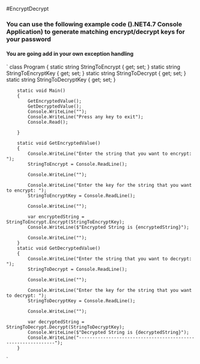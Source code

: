 
#EncryptDecrypt

### You can use the following example code ().NET4.7 Console Application) to generate matching encrypt/decrypt keys for your password
#### You are going add in your own exception handling


`
class Program
    {
        static string StringToEncrypt { get; set; }
        static string StringToEncryptKey { get; set; }
        static string StringToDecrypt { get; set; }
        static string StringToDecryptKey { get; set; }  
   
        static void Main()
        {
            GetEncryptedValue();
            GetDecryptedValue();
            Console.WriteLine("");
            Console.WriteLine("Press any key to exit");
            Console.Read();
          
        }

        static void GetEncryptedValue()
        {
            Console.WriteLine("Enter the string that you want to encrypt: ");
            StringToEncrypt = Console.ReadLine();

            Console.WriteLine("");

            Console.WriteLine("Enter the key for the string that you want to encrypt: ");
            StringToEncryptKey = Console.ReadLine();

            Console.WriteLine("");

            var encryptedString = StringToEncrypt.Encrypt(StringToEncryptKey);
            Console.WriteLine($"Encrypted String is {encryptedString}");

            Console.WriteLine("");
        }
        static void GetDecryptedValue()
        {
            Console.WriteLine("Enter the string that you want to decrypt: ");
            StringToDecrypt = Console.ReadLine();

            Console.WriteLine("");

            Console.WriteLine("Enter the key for the string that you want to decrypt: ");
            StringToDecryptKey = Console.ReadLine();

            Console.WriteLine("");

            var decryptedString = StringToDecrypt.Decrypt(StringToDecryptKey);
            Console.WriteLine($"Decrypted String is {decryptedString}");
            Console.WriteLine("-------------------------------------------------------------");
        }
    
`